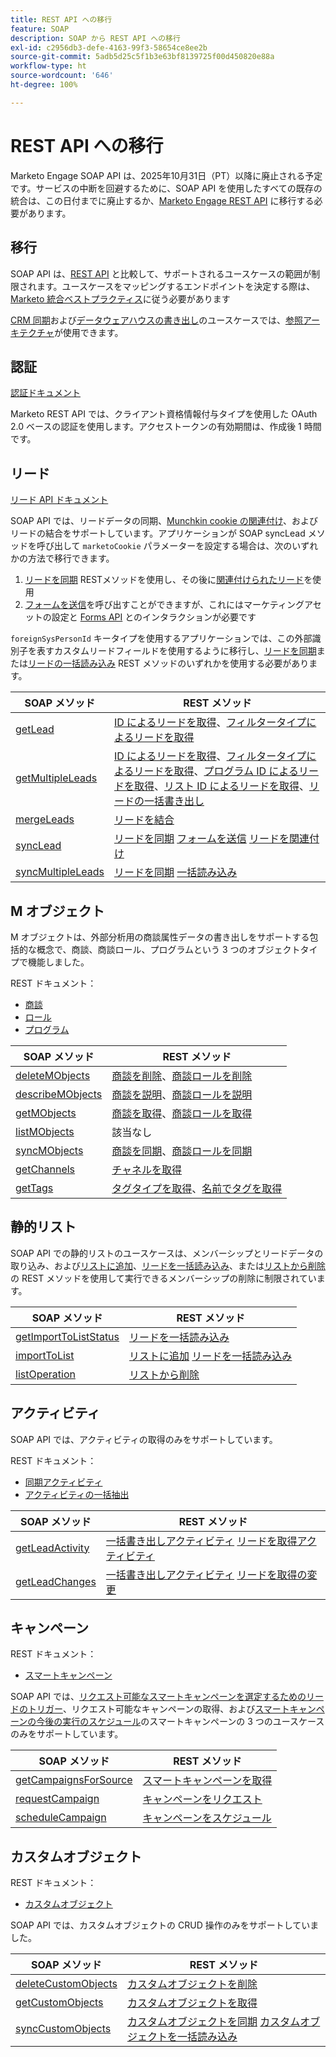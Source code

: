 ```yaml
---
title: REST API への移行
feature: SOAP
description: SOAP から REST API への移行
exl-id: c2956db3-defe-4163-99f3-58654ce8ee2b
source-git-commit: 5adb5d25c5f1b3e63bf8139725f00d450820e88a
workflow-type: ht
source-wordcount: '646'
ht-degree: 100%

---
```


# REST API への移行

Marketo Engage SOAP API は、2025年10月31日（PT）以降に廃止される予定です。サービスの中断を回避するために、SOAP API を使用したすべての既存の統合は、この日付までに廃止するか、[Marketo Engage REST API](https://experienceleague.adobe.com/ja/docs/marketo-developer/marketo/rest/rest-api) に移行する必要があります。

## 移行

SOAP API は、[REST API](https://experienceleague.adobe.com/ja/docs/marketo-developer/marketo/rest/rest-api) と比較して、サポートされるユースケースの範囲が制限されます。ユースケースをマッピングするエンドポイントを決定する際は、[Marketo 統合ベストプラクティス](https://experienceleague.adobe.com/ja/docs/marketo-developer/marketo/rest/marketo-integration-best-practices)に従う必要があります

[CRM 同期](https://experienceleague.adobe.com/docs/marketo-developer/assets/sync-architecture-whitepaper.pdf?lang=ja)および[データウェアハウスの書き出し](https://experienceleague.adobe.com/docs/marketo-developer/assets/reference_architecture.pdf?lang=ja)のユースケースでは、[参照アーキテクチャ](https://experienceleague.adobe.com/ja/docs/marketo-developer/marketo/rest/reference-architectures)が使用できます。

## 認証

[認証ドキュメント](https://experienceleague.adobe.com/ja/docs/marketo-developer/marketo/rest/authentication)

Marketo REST API では、クライアント資格情報付与タイプを使用した OAuth 2.0 ベースの認証を使用します。アクセストークンの有効期間は、作成後 1 時間です。

## リード

[リード API ドキュメント](https://experienceleague.adobe.com/ja/docs/marketo-developer/marketo/rest/lead-database/leads)

SOAP API では、リードデータの同期、[Munchkin cookie の関連付け](https://experienceleague.adobe.com/ja/docs/marketo-developer/marketo/javascriptapi/leadtracking/lead-tracking)、およびリードの結合をサポートしています。アプリケーションが SOAP syncLead メソッドを呼び出して `marketoCookie` パラメーターを設定する場合は、次のいずれかの方法で移行できます。

1. [リードを同期](https://developer.adobe.com/marketo-apis/api/mapi/#operation/syncLeadUsingPOST) RESTメソッドを使用し、その後に[関連付けられたリード](https://developer.adobe.com/marketo-apis/api/mapi/#operation/associateLeadUsingPOST)を使用
2. [フォームを送信](https://experienceleague.adobe.com/ja/docs/marketo-developer/marketo/rest/lead-database/leads&quot;%20\l%20&quot;submit-form)を呼び出すことができますが、これにはマーケティングアセットの設定と [Forms API](https://experienceleague.adobe.com/ja/docs/marketo-developer/marketo/rest/assets/forms) とのインタラクションが必要です

`foreignSysPersonId` キータイプを使用するアプリケーションでは、この外部識別子を表すカスタムリードフィールドを使用するように移行し、[リードを同期](https://experienceleague.adobe.com/ja/docs/marketo-developer/marketo/rest/lead-database/leads#create-and-update)または[リードの一括読み込み](https://experienceleague.adobe.com/ja/docs/marketo-developer/marketo/rest/bulk-import/bulk-lead-import) REST メソッドのいずれかを使用する必要があります。

| SOAP メソッド | REST メソッド |
| --- | --- |
| [getLead](https://experienceleague.adobe.com/ja/docs/marketo-developer/marketo/soap/leads/getlead) | [ID によるリードを取得](https://developer.adobe.com/marketo-apis/api/mapi/#operation/getLeadByIdUsingGET)、[フィルタータイプによるリードを取得](https://developer.adobe.com/marketo-apis/api/mapi/#operation/getLeadsByFilterUsingGET) |
| [getMultipleLeads](https://experienceleague.adobe.com/ja/docs/marketo-developer/marketo/soap/leads/getmultipleleads) | [ID によるリードを取得](https://developer.adobe.com/marketo-apis/api/mapi/#operation/getLeadByIdUsingGET)、[フィルタータイプによるリードを取得](https://developer.adobe.com/marketo-apis/api/mapi/#operation/getLeadsByFilterUsingGET)、[プログラム ID によるリードを取得](https://developer.adobe.com/marketo-apis/api/mapi/#operation/getLeadsByProgramIdUsingGET)、[リスト ID によるリードを取得](https://developer.adobe.com/marketo-apis/api/mapi/#operation/getLeadsByListIdUsingGET)、[リードの一括書き出し](https://developer.adobe.com/marketo-apis/api/mapi/#tag/Bulk-Export-Leads) |
| [mergeLeads](https://experienceleague.adobe.com/ja/docs/marketo-developer/marketo/soap/leads/mergeleads) | [リードを結合](https://developer.adobe.com/marketo-apis/api/mapi/#operation/mergeLeadsUsingPOST) |
| [syncLead](https://experienceleague.adobe.com/ja/docs/marketo-developer/marketo/soap/leads/synclead) | [リードを同期](https://developer.adobe.com/marketo-apis/api/mapi/#operation/syncLeadUsingPOST) [フォームを送信](https://developer.adobe.com/marketo-apis/api/mapi/#operation/SubmitFormUsingPOST) [リードを関連付け](https://developer.adobe.com/marketo-apis/api/mapi/#operation/associateLeadUsingPOST) |
| [syncMultipleLeads](https://experienceleague.adobe.com/ja/docs/marketo-developer/marketo/soap/leads/syncmultipleleads) | [リードを同期](https://developer.adobe.com/marketo-apis/api/mapi/#operation/syncLeadUsingPOST) [一括読み込み](https://developer.adobe.com/marketo-apis/api/mapi/#tag/Bulk-Import-Leads) |

## M オブジェクト

M オブジェクトは、外部分析用の商談属性データの書き出しをサポートする包括的な概念で、商談、商談ロール、プログラムという 3 つのオブジェクトタイプで機能しました。

REST ドキュメント：

- [商談](https://experienceleague.adobe.com/ja/docs/marketo-developer/marketo/rest/lead-database/opportunities)
- [ロール](https://experienceleague.adobe.com/ja/docs/marketo-developer/marketo/rest/lead-database/opportunity-roles)
- [プログラム](https://experienceleague.adobe.com/ja/docs/marketo-developer/marketo/rest/assets/programs)

| SOAP メソッド | REST メソッド |
| --- | --- |
| [deleteMObjects](https://experienceleague.adobe.com/ja/docs/marketo-developer/marketo/soap/marketo-objects/deletemobjects) | [商談を削除](https://developer.adobe.com/marketo-apis/api/mapi/#operation/deleteOpportunitiesUsingPOST)、[商談ロールを削除](https://developer.adobe.com/marketo-apis/api/mapi/#operation/deleteOpportunityRolesUsingPOST) |
| [describeMObjects](https://experienceleague.adobe.com/ja/docs/marketo-developer/marketo/soap/marketo-objects/describemobject) | [商談を説明](https://developer.adobe.com/marketo-apis/api/mapi/#operation/describeUsingGET_4)、[商談ロールを説明](https://developer.adobe.com/marketo-apis/api/mapi/#operation/describeOpportunityRoleUsingGET) |
| [getMObjects](https://experienceleague.adobe.com/ja/docs/marketo-developer/marketo/soap/marketo-objects/getmobjects) | [商談を取得](https://developer.adobe.com/marketo-apis/api/mapi/#operation/getOpportunitiesUsingGET)、[商談ロールを取得](https://developer.adobe.com/marketo-apis/api/mapi/#operation/describeOpportunityRoleUsingGET) |
| [listMObjects](https://experienceleague.adobe.com/ja/docs/marketo-developer/marketo/soap/marketo-objects/listmobjects) | 該当なし |
| [syncMObjects](https://experienceleague.adobe.com/ja/docs/marketo-developer/marketo/soap/marketo-objects/syncmobjects) | [商談を同期](https://developer.adobe.com/marketo-apis/api/mapi/#operation/syncOpportunitiesUsingPOST)、[商談ロールを同期](https://developer.adobe.com/marketo-apis/api/mapi/#operation/syncOpportunityRolesUsingPOST) |
| [getChannels](https://experienceleague.adobe.com/ja/docs/marketo-developer/marketo/soap/programs/getchannels) | [チャネルを取得](https://developer.adobe.com/marketo-apis/api/asset/#operation/getAllChannelsUsingGET) |
| [getTags](https://experienceleague.adobe.com/ja/docs/marketo-developer/marketo/soap/programs/gettags) | [タグタイプを取得](https://developer.adobe.com/marketo-apis/api/asset/#operation/getTagTypesUsingGET)、[名前でタグを取得](https://developer.adobe.com/marketo-apis/api/asset/#operation/getTagByNameUsingGET) |

## 静的リスト

SOAP API での静的リストのユースケースは、メンバーシップとリードデータの取り込み、および[リストに追加](https://developer.adobe.com/marketo-apis/api/mapi/#operation/addLeadsToListUsingPOST)、[リードを一括読み込み](https://experienceleague.adobe.com/ja/docs/marketo-developer/marketo/rest/bulk-import/bulk-lead-import)、または[リストから削除](https://developer.adobe.com/marketo-apis/api/mapi/#operation/removeLeadsFromListUsingDELETE)の REST メソッドを使用して実行できるメンバーシップの削除に制限されています。

| SOAP メソッド | REST メソッド |
| --- | --- |
| [getImportToListStatus](https://experienceleague.adobe.com/ja/docs/marketo-developer/marketo/soap/static-lists/getimporttoliststatus) | [リードを一括読み込み](https://developer.adobe.com/marketo-apis/api/mapi/#tag/Bulk-Import-Leads) |
| [importToList](https://experienceleague.adobe.com/ja/docs/marketo-developer/marketo/soap/static-lists/importtolist) | [リストに追加](https://developer.adobe.com/marketo-apis/api/mapi/#operation/addLeadsToListUsingPOST) [リードを一括読み込み](https://developer.adobe.com/marketo-apis/api/mapi/#tag/Bulk-Import-Leads) |
| [listOperation](https://experienceleague.adobe.com/ja/docs/marketo-developer/marketo/soap/static-lists/listoperation) | [リストから削除](https://developer.adobe.com/marketo-apis/api/mapi/#operation/removeLeadsFromListUsingDELETE) |

## アクティビティ

SOAP API では、アクティビティの取得のみをサポートしています。

REST ドキュメント：

- [同期アクティビティ](https://experienceleague.adobe.com/ja/docs/marketo-developer/marketo/rest/lead-database/activities)
- [アクティビティの一括抽出](https://experienceleague.adobe.com/ja/docs/marketo-developer/marketo/rest/bulk-extract/bulk-activity-extract)

| SOAP メソッド | REST メソッド |
| --- | --- |
| [getLeadActivity](https://experienceleague.adobe.com/ja/docs/marketo-developer/marketo/soap/activities/getleadactivity) | [一括書き出しアクティビティ](https://developer.adobe.com/marketo-apis/api/mapi/#tag/Bulk-Export-Activities) [リードを取得アクティビティ](https://developer.adobe.com/marketo-apis/api/mapi/#operation/getLeadActivitiesUsingGET) |
| [getLeadChanges](https://experienceleague.adobe.com/ja/docs/marketo-developer/marketo/soap/activities/getleadchanges) | [一括書き出しアクティビティ](https://developer.adobe.com/marketo-apis/api/mapi/#tag/Bulk-Export-Activities) [リードを取得の変更](https://developer.adobe.com/marketo-apis/api/mapi/#operation/getLeadChangesUsingGET) |

## キャンペーン

REST ドキュメント：

- [スマートキャンペーン](https://experienceleague.adobe.com/ja/docs/marketo-developer/marketo/rest/assets/smart-campaigns&quot;%20\h%20HYPERLINK%20&quot;https://experienceleague.adobe.com/en/docs/marketo-developer/marketo/rest/assets/smart-campaigns)

SOAP API では、[リクエスト可能なスマートキャンペーンを選定するためのリードのトリガー](https://experienceleague.adobe.com/ja/docs/marketo-developer/marketo/rest/assets/smart-campaigns#trigger)、リクエスト可能なキャンペーンの取得、および[スマートキャンペーンの今後の実行のスケジュール](https://experienceleague.adobe.com/ja/docs/marketo-developer/marketo/rest/assets/smart-campaigns#schedule)のスマートキャンペーンの 3 つのユースケースのみをサポートしています。

| SOAP メソッド | REST メソッド |
| --- | --- |
| [getCampaignsForSource](https://experienceleague.adobe.com/ja/docs/marketo-developer/marketo/soap/campaigns/getcampaignsforsource) | [スマートキャンペーンを取得](https://developer.adobe.com/marketo-apis/api/asset/#operation/getAllSmartCampaignsGET) |
| [requestCampaign](https://experienceleague.adobe.com/ja/docs/marketo-developer/marketo/soap/campaigns/requestcampaign) | [キャンペーンをリクエスト](https://developer.adobe.com/marketo-apis/api/mapi/#operation/triggerCampaignUsingPOST) |
| [scheduleCampaign](https://experienceleague.adobe.com/ja/docs/marketo-developer/marketo/soap/campaigns/schedulecampaign) | [キャンペーンをスケジュール](https://developer.adobe.com/marketo-apis/api/mapi/#operation/scheduleCampaignUsingPOST) |

## カスタムオブジェクト

REST ドキュメント：

- [カスタムオブジェクト](https://experienceleague.adobe.com/ja/docs/marketo-developer/marketo/rest/lead-database/custom-objects&quot;%20\h%20HYPERLINK%20&quot;https://experienceleague.adobe.com/en/docs/marketo-developer/marketo/rest/lead-database/custom-objects)

SOAP API では、カスタムオブジェクトの CRUD 操作のみをサポートしていました。

| SOAP メソッド | REST メソッド |
| --- | --- |
| [deleteCustomObjects](https://experienceleague.adobe.com/ja/docs/marketo-developer/marketo/soap/custom-objects/deletecustomobjects) | [カスタムオブジェクトを削除](https://developer.adobe.com/marketo-apis/api/mapi/#operation/deleteCustomObjectsUsingPOST) |
| [getCustomObjects](https://experienceleague.adobe.com/ja/docs/marketo-developer/marketo/soap/custom-objects/getcustomobjects) | [カスタムオブジェクトを取得](https://developer.adobe.com/marketo-apis/api/mapi/#operation/getCustomObjectsUsingGET) |
| [syncCustomObjects](https://experienceleague.adobe.com/ja/docs/marketo-developer/marketo/soap/custom-objects/synccustomobjects) | [カスタムオブジェクトを同期](https://developer.adobe.com/marketo-apis/api/mapi/#operation/syncCustomObjectsUsingPOST) [カスタムオブジェクトを一括読み込み](https://experienceleague.adobe.com/ja/docs/marketo-developer/marketo/rest/bulk-import/bulk-custom-object-import) |
